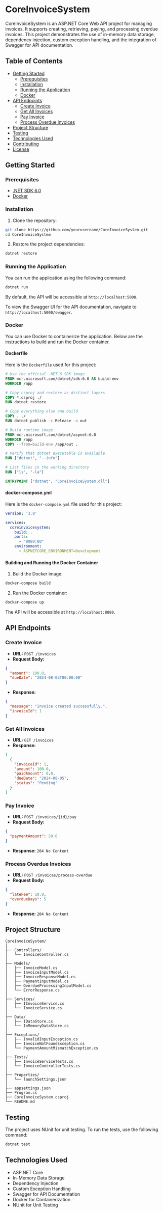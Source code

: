 
# CoreInvoiceSystem

CoreInvoiceSystem is an ASP.NET Core Web API project for managing invoices. It supports creating, retrieving, paying, and processing overdue invoices. This project demonstrates the use of in-memory data storage, dependency injection, custom exception handling, and the integration of Swagger for API documentation.

## Table of Contents

- [Getting Started](#getting-started)
  - [Prerequisites](#prerequisites)
  - [Installation](#installation)
  - [Running the Application](#running-the-application)
  - [Docker](#docker)
- [API Endpoints](#api-endpoints)
  - [Create Invoice](#create-invoice)
  - [Get All Invoices](#get-all-invoices)
  - [Pay Invoice](#pay-invoice)
  - [Process Overdue Invoices](#process-overdue-invoices)
- [Project Structure](#project-structure)
- [Testing](#testing)
- [Technologies Used](#technologies-used)
- [Contributing](#contributing)
- [License](#license)

## Getting Started

### Prerequisites

- [.NET SDK 6.0](https://dotnet.microsoft.com/download/dotnet/6.0)
- [Docker](https://www.docker.com/products/docker-desktop)

### Installation

1. Clone the repository:

```bash
git clone https://github.com/yourusername/CoreInvoiceSystem.git
cd CoreInvoiceSystem
```

2. Restore the project dependencies:

```bash
dotnet restore
```

### Running the Application

You can run the application using the following command:

```bash
dotnet run
```

By default, the API will be accessible at `http://localhost:5000`.

To view the Swagger UI for the API documentation, navigate to `http://localhost:5000/swagger`.

### Docker

You can use Docker to containerize the application. Below are the instructions to build and run the Docker container.

#### Dockerfile

Here is the `Dockerfile` used for this project:

```dockerfile
# Use the official .NET 6 SDK image
FROM mcr.microsoft.com/dotnet/sdk:6.0 AS build-env
WORKDIR /app

# Copy csproj and restore as distinct layers
COPY *.csproj ./
RUN dotnet restore

# Copy everything else and build
COPY . ./
RUN dotnet publish -c Release -o out

# Build runtime image
FROM mcr.microsoft.com/dotnet/aspnet:6.0
WORKDIR /app
COPY --from=build-env /app/out .

# Verify that dotnet executable is available
RUN ["dotnet", "--info"]

# List files in the working directory
RUN ["ls", "-la"]

ENTRYPOINT ["dotnet", "CoreInvoiceSystem.dll"]
```

#### docker-compose.yml

Here is the `docker-compose.yml` file used for this project:

```yaml
version: '3.8'

services:
  coreinvoicesystem:
    build: .
    ports:
      - "8080:80"
    environment:
      - ASPNETCORE_ENVIRONMENT=Development
```

#### Building and Running the Docker Container

1. Build the Docker image:

```bash
docker-compose build
```

2. Run the Docker container:

```bash
docker-compose up
```

The API will be accessible at `http://localhost:8080`.

## API Endpoints

### Create Invoice

- **URL:** `POST /invoices`
- **Request Body:**

```json
{
  "amount": 100.0,
  "dueDate": "2024-08-05T00:00:00"
}
```

- **Response:**

```json
{
  "message": "Invoice created successfully.",
  "invoiceId": 1
}
```

### Get All Invoices

- **URL:** `GET /invoices`
- **Response:**

```json
[
  {
    "invoiceId": 1,
    "amount": 100.0,
    "paidAmount": 0.0,
    "dueDate": "2024-08-05",
    "status": "Pending"
  }
]
```

### Pay Invoice

- **URL:** `POST /invoices/{id}/pay`
- **Request Body:**

```json
{
  "paymentAmount": 50.0
}
```

- **Response:** `204 No Content`

### Process Overdue Invoices

- **URL:** `POST /invoices/process-overdue`
- **Request Body:**

```json
{
  "lateFee": 10.0,
  "overdueDays": 5
}
```

- **Response:** `204 No Content`

## Project Structure

```
CoreInvoiceSystem/
│
├── Controllers/
│   └── InvoiceController.cs
│
├── Models/
│   ├── InvoiceModel.cs
│   ├── InvoiceInputModel.cs
│   ├── InvoiceResponseModel.cs
│   ├── PaymentInputModel.cs
│   ├── OverdueProcessingInputModel.cs
│   └── ErrorResponse.cs
│
├── Services/
│   ├── IInvoiceService.cs
│   └── InvoiceService.cs
│
├── Data/
│   ├── IDataStore.cs
│   └── InMemoryDataStore.cs
│
├── Exceptions/
│   ├── InvalidInputException.cs
│   ├── InvoiceNotFoundException.cs
│   └── PaymentAmountMismatchException.cs
│
├── Tests/
│   ├── InvoiceServiceTests.cs
│   └── InvoiceControllerTests.cs
│
├── Properties/
│   └── launchSettings.json
│
├── appsettings.json
├── Program.cs
├── CoreInvoiceSystem.csproj
└── README.md
```

## Testing

The project uses NUnit for unit testing. To run the tests, use the following command:

```bash
dotnet test
```

## Technologies Used

- ASP.NET Core
- In-Memory Data Storage
- Dependency Injection
- Custom Exception Handling
- Swagger for API Documentation
- Docker for Containerization
- NUnit for Unit Testing

  
